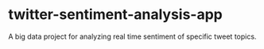 # twitter-sentiment-analysis-app
A big data project for analyzing real time sentiment of specific tweet topics. 
